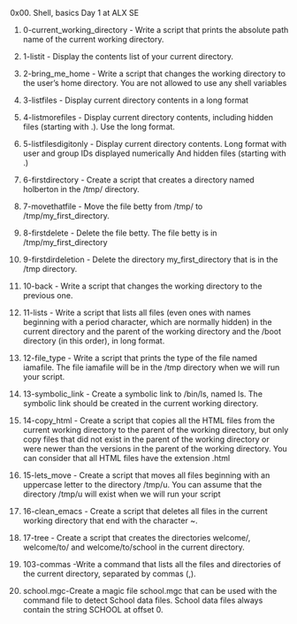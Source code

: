 0x00. Shell, basics Day 1 at ALX SE
1. 0-current_working_directory - Write a script that prints the absolute path name of the current working directory.

2. 1-listit - Display the contents list of your current directory.

3. 2-bring_me_home - Write a script that changes the working directory to the user’s home directory. You are not allowed to use any shell variables

4. 3-listfiles - Display current directory contents in a long format

5. 4-listmorefiles - Display current directory contents, including hidden files (starting with .). Use the long format.

6. 5-listfilesdigitonly - Display current directory contents. Long format with user and group IDs displayed numerically And hidden files (starting with .)

7. 6-firstdirectory - Create a script that creates a directory named holberton in the /tmp/ directory.

8. 7-movethatfile - Move the file betty from /tmp/ to /tmp/my_first_directory.

9. 8-firstdelete - Delete the file betty. The file betty is in /tmp/my_first_directory

10. 9-firstdirdeletion - Delete the directory my_first_directory that is in the /tmp directory.

11. 10-back - Write a script that changes the working directory to the previous one.

12. 11-lists - Write a script that lists all files (even ones with names beginning with a period character, which are normally hidden) in the current directory and the parent of the working directory and the /boot directory (in this order), in long format.

13. 12-file_type - Write a script that prints the type of the file named iamafile. The file iamafile will be in the /tmp directory when we will run your script.

14. 13-symbolic_link - Create a symbolic link to /bin/ls, named ls. The symbolic link should be created in the current working directory.

15. 14-copy_html - Create a script that copies all the HTML files from the current working directory to the parent of the working directory, but only copy files that did not exist in the parent of the working directory or were newer than the versions in the parent of the working directory. You can consider that all HTML files have the extension .html

16. 15-lets_move - Create a script that moves all files beginning with an uppercase letter to the directory /tmp/u. You can assume that the directory /tmp/u will exist when we will run your script

17. 16-clean_emacs - Create a script that deletes all files in the current working directory that end with the character ~.

18. 17-tree - Create a script that creates the directories welcome/, welcome/to/ and welcome/to/school in the current directory.

19. 103-commas -Write a command that lists all the files and directories of the current directory, separated by commas (,).

20. school.mgc-Create a magic file school.mgc that can be used with the command file to detect School data files. School data files always contain the string SCHOOL at offset 0.
